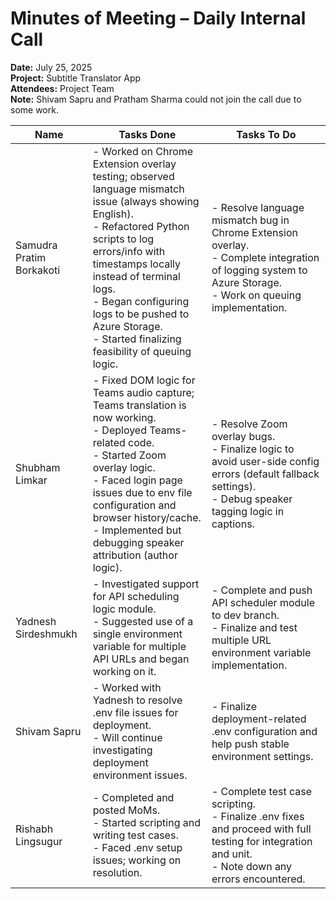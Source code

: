 # Minutes of Meeting – Daily Internal Call  
**Date:** July 25, 2025  
**Project:** Subtitle Translator App  
**Attendees:** Project Team  
**Note:** Shivam Sapru and Pratham Sharma could not join the call due to some work.

| Name                   | Tasks Done                                                                                                                                                              | Tasks To Do                                                                                                                                            |
|------------------------|-------------------------------------------------------------------------------------------------------------------------------------------------------------------------|--------------------------------------------------------------------------------------------------------------------------------------------------------|
| Samudra Pratim Borkakoti | - Worked on Chrome Extension overlay testing; observed language mismatch issue (always showing English).  <br> - Refactored Python scripts to log errors/info with timestamps locally instead of terminal logs.  <br> - Began configuring logs to be pushed to Azure Storage.  <br> - Started finalizing feasibility of queuing logic. | - Resolve language mismatch bug in Chrome Extension overlay.  <br> - Complete integration of logging system to Azure Storage.  <br> - Work on queuing implementation. |
| Shubham Limkar         | - Fixed DOM logic for Teams audio capture; Teams translation is now working.  <br> - Deployed Teams-related code.  <br> - Started Zoom overlay logic.  <br> - Faced login page issues due to env file configuration and browser history/cache.  <br> - Implemented but debugging speaker attribution (author logic). | - Resolve Zoom overlay bugs.  <br> - Finalize logic to avoid user-side config errors (default fallback settings).  <br> - Debug speaker tagging logic in captions. |
| Yadnesh Sirdeshmukh    | - Investigated support for API scheduling logic module.  <br> - Suggested use of a single environment variable for multiple API URLs and began working on it.            | - Complete and push API scheduler module to dev branch.  <br> - Finalize and test multiple URL environment variable implementation.                     |
| Shivam Sapru           | - Worked with Yadnesh to resolve .env file issues for deployment.  <br> - Will continue investigating deployment environment issues.                                     | - Finalize deployment-related .env configuration and help push stable environment settings.                                                            |
| Rishabh Lingsugur      | - Completed and posted MoMs.  <br> - Started scripting and writing test cases.  <br> - Faced .env setup issues; working on resolution.                                  | - Complete test case scripting.  <br> - Finalize .env fixes and proceed with full testing for integration and unit.  <br> - Note down any errors encountered. |
